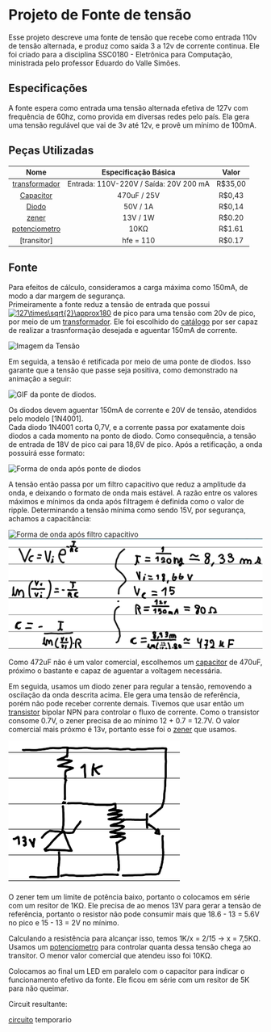 # Projeto de Fonte de tensão
Esse projeto descreve uma fonte de tensão que recebe como entrada 110v de tensão alternada, e produz como saída 3 a 12v de corrente continua. Ele foi criado para a disciplina SSC0180 - Eletrônica para Computação, ministrada pelo professor Eduardo do Valle Simões.

## Especificações
 A fonte espera como entrada uma tensão alternada efetiva de 127v com frequência de 60hz, como provida em diversas redes pelo país. Ela gera uma tensão regulável que vai de 3v até 12v, e provê um mínimo de 100mA. 
 
## Peças Utilizadas

| Nome | Especificação Básica | Valor |
| :---: | :---: | :---: |
| [transformador] | Entrada: 110V-220V / Saída: 20V 200 mA | R$35,00 |
| [Capacitor] | 470uF / 25V | R$0,43 |
| [Diodo] | 50V / 1A | R$0,14 |
| [zener] | 13V / 1W | R$0.20 |
| [potenciometro] | 10KΩ | R$1.61 |
| [transitor] |  hfe = 110 | R$0.17 |

## Fonte
Para efeitos de cálculo, consideramos a carga máxima como 150mA, de modo a dar margem de segurança.  
Primeiramente a fonte reduz a tensão de entrada que possui <a href="https://www.codecogs.com/eqnedit.php?latex=\inline&space;\bg_white&space;127\times\sqrt{2}\approx180" target="_blank"><img src="https://latex.codecogs.com/png.latex?\inline&space;\bg_white&space;127\times\sqrt{2}\approx180" title="127\times\sqrt{2}\approx180" /></a> de pico para uma tensão com 20v de pico, por meio de um [transformador]. Ele foi escolhido do [catálogo](http://www.transformadoreslider.com.br/catalogo/catalogo.pdf) por ser capaz de realizar a trasnformação desejada e aguentar 150mA de corrente.

![Imagem da Tensão](https://raw.githubusercontent.com/joao-vta/SSC180-fonte/main/imagens/tensaoAlternada127v.png)

Em seguida, a tensão é retificada por meio de uma ponte de diodos. Isso garante que a tensão que passe seja positiva, como demonstrado na animação a seguir: 

![GIF da ponte de diodos](https://i.pinimg.com/originals/b0/fe/d2/b0fed20dce97fc8b666fffbb4843afae.gif). 

Os diodos devem aguentar 150mA de corrente e 20V de tensão, atendidos pelo modelo [1N4001].  
Cada diodo 1N4001 corta 0,7V, e a corrente passa por exatamente dois diodos a cada momento na ponto de diodo. Como consequência, a tensão de entrada de 18V de pico cai para 18,6V de pico. Após a retificação, a onda possuirá esse formato:

![Forma de onda após ponte de diodos](https://raw.githubusercontent.com/joao-vta/SSC180-fonte/main/imagens/cmpletaRetificada.png)

A tensão então passa por um filtro capacitivo que reduz a amplitude da onda, e deixando o formato de onda mais estável. A razão entre os valores máximos e mínimos da onda após filtragem é definida como o valor de ripple.
Determinando a tensão mínima como sendo 15V, por segurança, achamos a capacitância:

![Forma de onda após filtro capacitivo](https://raw.githubusercontent.com/joao-vta/SSC180-fonte/main/imagens/ripple.png) ![Imagen das contas](https://raw.githubusercontent.com/joao-vta/SSC180-fonte/main/imagens/contasExp.png)

Como 472uF não é um valor comercial, escolhemos um [capacitor] de 470uF, próximo o bastante e capaz de aguentar a voltagem necessária.

Em seguida, usamos um diodo zener para regular a tensão, removendo a oscilação da onda descrita acima. Ele gera uma tensão de referência, porém não pode receber corrente demais. Tivemos que usar então um [transistor] bipolar NPN para controlar o fluxo de corrente. Como o transistor consome 0.7V, o zener precisa de ao mínimo 12 + 0.7 = 12.7V. O valor comercial mais próxmo é 13v, portanto esse foi o [zener] que usamos.

![Imagem do zener](https://raw.githubusercontent.com/joao-vta/SSC180-fonte/main/imagens/zener.png)

O zener tem um limite de potência baixo, portanto o colocamos em série com um resitor de 1KΩ. Ele precisa de ao menos 13V para gerar a tensão de referência, portanto o resistor não pode consumir mais que 18.6 - 13 = 5.6V no pico e 15 - 13 = 2V no mínimo.

Calculando a resistência para alcançar isso, temos 1K/x = 2/15 -> x = 7,5KΩ. Usamos um [potenciometro] para controlar quanta dessa tensão chega ao transitor. O menor valor comercial que atendeu isso foi 10KΩ.

Colocamos ao final um LED em paralelo com o capacitor para indicar o funcionamento efetivo da fonte. Ele ficou em série com um resitor de 5K para não queimar.

Circuit resultante:




[circuito](http://falstad.com/circuit/circuitjs.html?ctz=CQAgjCAMB0l3BWcA2aAOMB2ALGXyEw1sESQFJyRsBmcgUwFowwAoAdxEezRAE5kKfoMgcuPEACZJ2IdNmiAKnJkhksgVGpRoYSHx1g++zDWR9M6sMlNokjSbDtpIaU30nI0aY5iZg6GD5gsXVhcGwNEVYAN3FeeXjwyghkFJctShgEMU1rSk1JBGjOQuKpVSKS8A8UFNrNUU4wxLxZRNEAYwqonqlyrNg4bExwNF1cTEgaSBtLGz5eGDg2TklMSXCaSQLogBNw-Ijezb36ADMAQwBXABsAF1YDvLTjvtOLm4ent9bao4+VzujwObUO-1egK+j0420oVRANGI-WiACdETstpijil4KwaLIAF70AB29FRzDoEDA0EweBoCEkGA8GHgkiYo3hQ3gPN5yIC4FYhIx8PKcLqUhAxLJFICrHu1GsEp4KVeKS4WHQUyRFjQkhoU0sOnWATAkmC2AtFDNdB2lDOQO+nBVbxdjTEbsESN6TWoGQR4oRonRLqwghdQZALg9SqO2DgNU2vu9EvFOLEiQR602QbEgfK2ZRUDERk2hVU7rWFcEhfd6NrNY2EsoFDgrGsOabAKbWZADuhjFu9FBmR0kFWIq2yPdWFkKYR8dV6r08B0SAASvQAM4ASy390uJM69FYAHsKmoFNR9AZlvBLOaaHwSDQzUg73ALARkEUtDnNjQrBAA) temporario

[transistor]: https://www.baudaeletronica.com.br/transistor-npn-bc548.html
[potenciometro]: https://www.baudaeletronica.com.br/potenciometro-linear-de-10k-10000.html
[zener]: https://www.baudaeletronica.com.br/diodo-zener-1n4743-13v-1w.html
[transformador]: https://produto.mercadolivre.com.br/MLB-1337849996-transformador-terminais-110v220v-saida-20v-20v-200ma-_JM#position=7&search_layout=stack&type=item&tracking_id=9352b21c-9685-440a-ba31-5a1ffce72d90
[diodo]: https://www.baudaeletronica.com.br/diodo-1n4001.html
[capacitor]: https://www.baudaeletronica.com.br/capacitor-eletrolitico-470uf-25v.html
